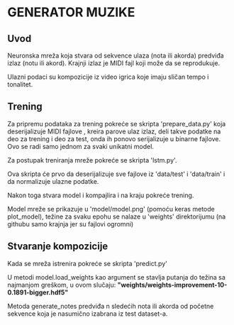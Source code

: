 # GENERATOR MUZIKE
## Uvod

Neuronska mreža koja stvara od sekvence ulaza (nota ili akorda) predviđa izlaz (notu ili akord). Krajnji izlaz je MIDI fajl koji može da se reprodukuje.

Ulazni podaci su kompozicije iz video igrica koje imaju sličan tempo i tonalitet.

## Trening
Za pripremu podataka za trening pokreće se skripta 'prepare_data.py' koja deserijalizuje MIDI fajlove
, kreira parove ulaz izlaz, deli takve podatke na deo za trening i deo za test, onda ih ponovo serijalizuje u binarne fajlove. Ovo se radi samo jednom za svaki unikatni model.

Za postupak treniranja mreže pokreće se skripta 'lstm.py'.

Ova skripta će prvo da deserijalizuje sve fajlove iz 'data/test' i 'data/train' i da normalizuje ulazne podatke.

Nakon toga  stvara model i kompajlira i na kraju pokreće trening.

Model mreže se prikazuje u 'model/model.png' (pomoću keras metode plot_model), težine za svaku epohu se nalaze u 'weights' direktorijumu (na githubu samo krajnja jer su fajlovi ogromni)



## Stvaranje kompozicije

Kada se mreža istrenira pokreće se skripta 'predict.py'


U metodi model.load_weights kao argument se stavlja putanja do težina sa najmanjom greškom, u ovom slučaju: **"weights/weights-improvement-10-0.1891-bigger.hdf5"** 

Metoda generate_notes predviđa n sledećih nota ili akorda od početne sekvence koja je nasumično izabrana iz test dataset-a.